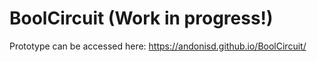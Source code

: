 # BoolCircuit (Work in progress!)

Prototype can be accessed here: https://andonisd.github.io/BoolCircuit/

